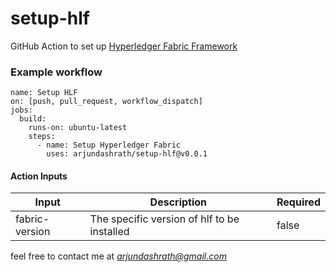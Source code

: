 # setup-hlf
GitHub Action to set up [Hyperledger Fabric Framework](https://www.hyperledger.org/use/fabric)

### Example workflow

```
name: Setup HLF
on: [push, pull_request, workflow_dispatch]
jobs:
  build:
    runs-on: ubuntu-latest
    steps:
      - name: Setup Hyperledger Fabric
        uses: arjundashrath/setup-hlf@v0.0.1
```

#### Action Inputs
|Input|Description|Required|
|-----|-----------|--------|
|fabric-version|The specific version of hlf to be installed|false|



feel free to contact me at *arjundashrath@gmail.com*
